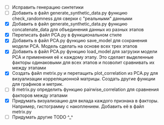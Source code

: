 - [ ] Исправить генерацию синтетики
- [ ] Добавить в файл generate_synthetic_data.py функцию check_randomness для сверки с "реальными" данными
- [X] Добавить в файл generate_synthetic_data.py функцию concatenate_data для объединения данных из разных этапов
- [X] Переписать файл PCA.py в функциональном стиле
- [X] Добавить в файл PCA.py функцию save_model для сохранения модели PCA. Модель сделать на основе всех трех этапов
- [X] Добавить в файл PCA.py функцию load_model для загрузки модели PCA и применения её к каждому этапу. Это сделает выделенные факторы одинаковыми для всех этапов и позволит сравнивать их между этапами
- [X] Создать файл metrix.py и перетащить plot_correlation из PCA.py для визуализации корреляционной матрицы. Создать другие функции для графиков и метрик.
- [ ] В metrix.py определить функцию pairwise_correlation для сравнения факторов между этапами
- [X] Придумать визуализацию для вклада каждого признака в факторы. Например, гистограмму с накоплением. Добавить её в файл metrix.py
- [ ] Придумать другие TODO ^_^
